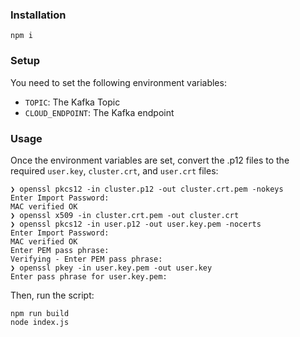 ### Installation

```
npm i
```

###  Setup

You need to set the following environment variables:

* `TOPIC`: The Kafka Topic
* `CLOUD_ENDPOINT`: The Kafka endpoint

### Usage

Once the environment variables are set, convert the .p12 files to the required `user.key`, `cluster.crt`, and `user.crt` files:

```
❯ openssl pkcs12 -in cluster.p12 -out cluster.crt.pem -nokeys
Enter Import Password:
MAC verified OK
❯ openssl x509 -in cluster.crt.pem -out cluster.crt
❯ openssl pkcs12 -in user.p12 -out user.key.pem -nocerts
Enter Import Password:
MAC verified OK
Enter PEM pass phrase:
Verifying - Enter PEM pass phrase:
❯ openssl pkey -in user.key.pem -out user.key
Enter pass phrase for user.key.pem:
```

Then, run the script:


```
npm run build
node index.js
```

